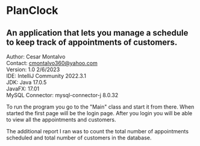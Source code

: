 # PlanClock 
## An application that lets you manage a schedule to keep track of appointments of customers.
Author: Cesar Montalvo<br/>
Contact: cmontalvo360@yahoo.com<br/>
Version: 1.0  2/6/2023<br/>
IDE: IntelliJ Community 2022.3.1<br/>
JDK: Java 17.0.5<br/>
JavaFX: 17.01<br/>
MySQL Connector: mysql-connector-j 8.0.32<br/>

To run the program you go to the "Main" class and start it from there. When started the first page will be the login page.
After you login you will be able to view all the appointments and customers.

The additional report I ran was to count the total number of appointments scheduled and total number of customers in the database.